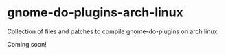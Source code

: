 # gnome-do-plugins-arch-linux
Collection of files and patches to compile gnome-do-plugins on arch linux.

Coming soon!
